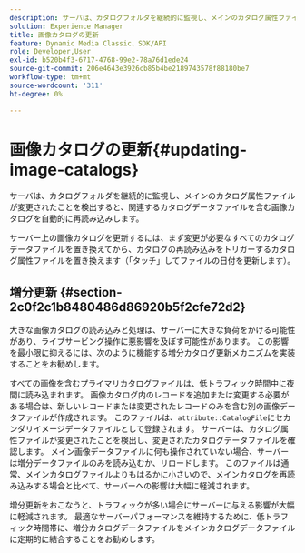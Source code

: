```yaml
---
description: サーバは、カタログフォルダを継続的に監視し、メインのカタログ属性ファイルが変更されたことを検出すると、関連するカタログデータファイルを含む画像カタログを自動的に再読み込みします。
solution: Experience Manager
title: 画像カタログの更新
feature: Dynamic Media Classic、SDK/API
role: Developer,User
exl-id: b520b4f3-6717-4768-99e2-78a76d1ede24
source-git-commit: 206e4643e3926cb85b4be2189743578f88180be7
workflow-type: tm+mt
source-wordcount: '311'
ht-degree: 0%

---
```


# 画像カタログの更新{#updating-image-catalogs}

サーバは、カタログフォルダを継続的に監視し、メインのカタログ属性ファイルが変更されたことを検出すると、関連するカタログデータファイルを含む画像カタログを自動的に再読み込みします。

サーバー上の画像カタログを更新するには、まず変更が必要なすべてのカタログデータファイルを置き換えてから、カタログの再読み込みをトリガーするカタログ属性ファイルを置き換えます（「タッチ」してファイルの日付を更新します）。

## 増分更新 {#section-2c0f2c1b8480486d86920b5f2cfe72d2}

大きな画像カタログの読み込みと処理は、サーバーに大きな負荷をかける可能性があり、ライブサービング操作に悪影響を及ぼす可能性があります。 この影響を最小限に抑えるには、次のように機能する増分カタログ更新メカニズムを実装することをお勧めします。

すべての画像を含むプライマリカタログファイルは、低トラフィック時間中に夜間に読み込まれます。 画像カタログ内のレコードを追加または変更する必要がある場合は、新しいレコードまたは変更されたレコードのみを含む別の画像データファイルが作成されます。 このファイルは、`attribute::CatalogFile`にセカンダリイメージデータファイルとして登録されます。 サーバーは、カタログ属性ファイルが変更されたことを検出し、変更されたカタログデータファイルを確認します。 メイン画像データファイルに何も操作されていない場合、サーバーは増分データファイルのみを読み込むか、リロードします。 このファイルは通常、メインカタログファイルよりもはるかに小さいので、メインカタログを再読み込みする場合と比べて、サーバーへの影響は大幅に軽減されます。

増分更新をおこなうと、トラフィックが多い場合にサーバーに与える影響が大幅に軽減されます。 最適なサーバーパフォーマンスを維持するために、低トラフィック時間帯に、増分カタログデータファイルをメインカタログデータファイルに定期的に結合することをお勧めします。
